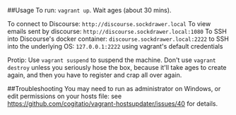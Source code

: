 ##Usage
To run: `vagrant up`. Wait ages (about 30 mins). 

To connect to Discourse: `http://discourse.sockdrawer.local`
To view emails sent by discourse: `http://discourse.sockdrawer.local:1080`
To SSH into Discourse's docker container: `discourse.sockdrawer.local:2222`
to SSH into the underlying OS: `127.0.0.1:2222` using vagrant's default credentials

Protip: Use `vagrant suspend` to suspend the machine. Don't use `vagrant destroy` unless you seriously hose the box, because it'll take ages to create again, and then you have to register and crap all over again.

##Troubleshooting
You may need to run as administrator on Windows, or edit permissions on your hosts file: see https://github.com/cogitatio/vagrant-hostsupdater/issues/40 for details.